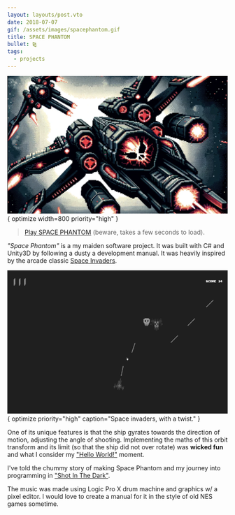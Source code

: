 ```yaml
---
layout: layouts/post.vto
date: 2018-07-07
gif: /assets/images/spacephantom.gif
title: SPACE PHANTOM
bullet: ⧎
tags:
  - projects
---
```


![An alien spaceship shooting at another dark ship in space](/assets/images/space-phantom.png){ optimize width=800 priority="high" }

> <callout/> <a href="game" class="tag border venomous">Play SPACE PHANTOM</a> (beware, takes a few seconds to load).

_"Space Phantom"_ is a my maiden software project. It was built with C# and Unity3D by following a dusty a development manual. It was heavily inspired by the arcade classic [Space Invaders](https://en.wikipedia.org/wiki/Space_Invaders).

![A screengrab of the game Space Phantom, depicting an alien ship destroying enemies in the shape of red skulls with laser beams.](/assets/images/spacephantom.gif){ optimize priority="high" caption="Space invaders, with a twist." }

One of its unique features is that the ship gyrates towards the direction of motion, adjusting the angle of shooting. Implementing the maths of this orbit transform and its limit (so that the ship did not over rotate) was **wicked fun** and what I consider my ["Hello World!"](/posts/konnichiwa-sekai) moment.

I've told the chummy story of making Space Phantom and my journey into programming in ["Shot In The Dark"](posts/shot-in-the-dark).

The music was made using Logic Pro X drum machine and graphics w/ a pixel editor. I would love to create a manual for it in the style of old NES games sometime.
